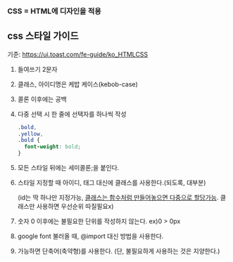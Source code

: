 ### CSS = HTML에 디자인을 적용



## css 스타일 가이드

기준: https://ui.toast.com/fe-guide/ko_HTMLCSS

1. 들여쓰기 2문자

2. 클래스, 아이디명은 케밥 케이스(kebob-case)

3. 콜론 이후에는 공백

4. 다중 선택 시 한 줄에 선택자를 하나씩 작성

   ```css
   .bold,
   .yellow,
   .bold {
     font-weight: bold;
   }
   ```

    

5. 모든 스타일 뒤에는 세미콜론;을 붙인다.

6. 스타일 지정할 때 아이디, 태그 대신에 클래스를 사용한다.(되도록, 대부분)

   (id는 딱 하나만 지정가능, <u>클래스는 함수처럼 만들어놓으면 다중으로 할당가능</u>. 클래스만 사용하면 우선순위 따질필요x)

7. 숫자 0 이후에는 불필요한 단위를 작성하지 않는다. ex)0 > 0px 
8. google font 불러올 때, @import 대신 <link> 방법을 사용한다.
9. 가능하면 단축어(축약형)를 사용한다. (단, 불필요하게 사용하는 것은 지양한다.)


